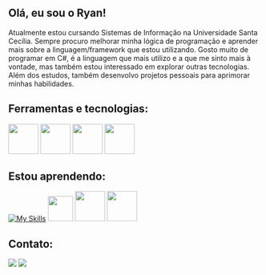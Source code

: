 ## Olá, eu sou o Ryan!


Atualmente estou cursando Sistemas de Informação na Universidade Santa Cecília. Sempre procuro melhorar minha lógica de programação e aprender mais sobre a linguagem/framework que estou utilizando. Gosto muito de programar em C#, é a linguagem que mais utilizo e a que me sinto mais à vontade, mas também estou interessado em explorar outras tecnologias. Além dos estudos, também desenvolvo projetos pessoais para aprimorar minhas habilidades.

## Ferramentas e tecnologias:

<div>
<img src="https://cdn.jsdelivr.net/gh/devicons/devicon/icons/csharp/csharp-plain.svg" widht = 60px, height=60px/>
<img src="https://cdn.jsdelivr.net/gh/devicons/devicon/icons/dotnetcore/dotnetcore-original.svg" widht = 60px, height=60px/>
<img src="https://cdn.jsdelivr.net/gh/devicons/devicon/icons/git/git-original.svg" widht = 60px, height=60px/>
<img src="https://cdn.jsdelivr.net/gh/devicons/devicon/icons/microsoftsqlserver/microsoftsqlserver-plain-wordmark.svg" widht = 60px, height=60px/> 
 <div/>     
                   
             
        
## Estou aprendendo:

[![My Skills](https://skillicons.dev/icons?i=javascript,typescript,html,css&theme=light)](https://skillicons.dev)
<img src="https://cdn.jsdelivr.net/gh/devicons/devicon/icons/angularjs/angularjs-original.svg" widht = 50px, height=50px/>
<img src="https://cdn.jsdelivr.net/gh/devicons/devicon/icons/nodejs/nodejs-original-wordmark.svg" widht = 60px, height=60px/>
<img src="https://cdn.jsdelivr.net/gh/devicons/devicon/icons/mongodb/mongodb-original-wordmark.svg" widht = 60px, height=60px/>
          
## Contato:

<div> 
  <a href = "mailto:Ryan_ferreira26@Hotmail.com"><img src="https://img.shields.io/badge/Microsoft_Outlook-0078D4?style=for-the-badge&logo=microsoft-outlook&logoColor=white" target="_blank"></a>
  <a href="https://www.linkedin.com/in/ryanferreira26/" target="_blank"><img src="https://img.shields.io/badge/-LinkedIn-%230077B5?style=for-the-badge&logo=linkedin&logoColor=white" target="_blank"></a> 
</div>
